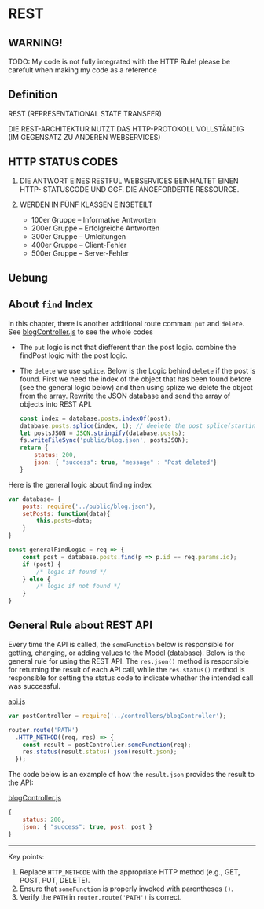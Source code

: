 # REST

## WARNING! 

TODO: My code is not fully integrated with the HTTP Rule! please be carefult when making my code as a reference

## Definition

REST (REPRESENTATIONAL STATE TRANSFER)

DIE REST-ARCHITEKTUR NUTZT DAS HTTP-PROTOKOLL VOLLSTÄNDIG (IM GEGENSATZ ZU ANDEREN WEBSERVICES)

## HTTP STATUS CODES

1. DIE ANTWORT EINES RESTFUL WEBSERVICES BEINHALTET EINEN HTTP- STATUSCODE UND GGF. DIE ANGEFORDERTE RESSOURCE.

2. WERDEN IN FÜNF KLASSEN EINGETEILT
    - 100er Gruppe – Informative Antworten
    - 200er Gruppe – Erfolgreiche Antworten
    - 300er Gruppe – Umleitungen
    - 400er Gruppe – Client-Fehler
    - 500er Gruppe – Server-Fehler

## Uebung

## About `find` Index

in this chapter, there is another additional route comman:
`put` and `delete`. See [blogController.js](/REST/controllers/blogController.js) to see the whole codes

- The `put` logic is not that diefferent than the post logic. combine the findPost logic with the post logic.
- The `delete` we use `splice`. Below is the Logic behind `delete` if the post is found. First we need the index of the object that has been found before (see the general logic below) and then using splize we delete the object from the array. Rewrite the JSON database and send the array of objects into REST API.

    ```js
    const index = database.posts.indexOf(post);
    database.posts.splice(index, 1); // deelete the post splice(starting index, number of elements to remove)
    let postsJSON = JSON.stringify(database.posts);
    fs.writeFileSync('public/blog.json', postsJSON);
    return {
        status: 200,
        json: { "success": true, "message" : "Post deleted"}
    }
    ```

Here is the general logic about finding index

```js
var database= {
    posts: require('../public/blog.json'),
    setPosts: function(data){
        this.posts=data;
    }
}

const generalFindLogic = req => {
    const post = database.posts.find(p => p.id == req.params.id);
    if (post) {
        /* logic if found */
    } else {
        /* logic if not found */
    }
}
```

## General Rule about REST API

Every time the API is called, the `someFunction` below is responsible for getting, changing, or adding values to the Model (database). Below is the general rule for using the REST API. The `res.json()` method is responsible for returning the result of each API call, while the `res.status()` method is responsible for setting the status code to indicate whether the intended call was successful.

[api.js](/REST/routes/api.js)

```js
var postController = require('../controllers/blogController');

router.route('PATH')
  .HTTP_METHOD((req, res) => {
    const result = postController.someFunction(req);
    res.status(result.status).json(result.json);
  });
```

The code below is an example of how the `result.json` provides the result to the API:

[blogController.js](/View/controllers/blogController.js)

```js
{
    status: 200,
    json: { "success": true, post: post }
}
```

---

Key points:

1. Replace `HTTP_METHODE` with the appropriate HTTP method (e.g., GET, POST, PUT, DELETE).
2. Ensure that `someFunction` is properly invoked with parentheses `()`.
3. Verify the `PATH` in `router.route('PATH')` is correct.
